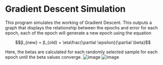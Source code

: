 # Gradient Descent Simulation

This program simulates the working of Gradient Descent. This outputs a graph that displays the relationship between the epochs and error for each epoch, each of the epoch will generate a new epoch using the equation

$$β_{new} = β_{old} + \eta\frac{\partial \epsilon}{\partial \beta}$$

Here, the betas are calculated for each randomly selected sample for each epoch until the beta values converge.
![image](https://github.com/gdeeeeyy/Buddi.ai/assets/73658032/31ddd574-a0a7-4b7e-85a5-bb124efc71a3)
![image](https://github.com/gdeeeeyy/Buddi.ai/assets/73658032/056d9d39-5e37-4c2a-9a4a-e663946f26c1)
